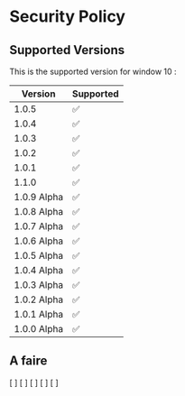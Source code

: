 # Security Policy

## Supported Versions

This is the supported version for window 10 :

| Version | Supported          |
|---------|--------------------|
| 1.0.5       | :white_check_mark: |
| 1.0.4       | :white_check_mark: |
| 1.0.3       | :white_check_mark: |
| 1.0.2       | :white_check_mark: |
| 1.0.1       | :white_check_mark: |
| 1.1.0       | :white_check_mark: |
| 1.0.9 Alpha | :white_check_mark: |
| 1.0.8 Alpha | :white_check_mark: |
| 1.0.7 Alpha | :white_check_mark: |
| 1.0.6 Alpha | :white_check_mark: |
| 1.0.5 Alpha | :white_check_mark: |
| 1.0.4 Alpha | :white_check_mark: |
| 1.0.3 Alpha | :white_check_mark: |
| 1.0.2 Alpha | :white_check_mark: |
| 1.0.1 Alpha | :white_check_mark: |
| 1.0.0 Alpha | :white_check_mark: |

## A faire
[ ]
[ ]
[ ]
[ ]
[ ]
